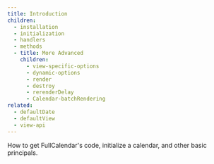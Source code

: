 ```yaml
---
title: Introduction
children:
  - installation
  - initialization
  - handlers
  - methods
  - title: More Advanced
    children:
      - view-specific-options
      - dynamic-options
      - render
      - destroy
      - rerenderDelay
      - Calendar-batchRendering
related:
  - defaultDate
  - defaultView
  - view-api
---
```


How to get FullCalendar's code, initialize a calendar, and other basic principals.
